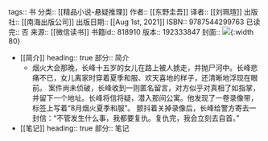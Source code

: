 tags:: 书
分类:: [[精品小说-悬疑推理]]
作者:: [[东野圭吾]]
译者:: [[刘珮瑄]]
出版社:: [[南海出版公司]]
出版日期:: [[Aug 1st, 2021]]
ISBN:: 9787544299763
已读完:: 否
来源:: [[微信读书]]
书籍id:: 818910
版本:: 192333847
封面:: ![](https://cdn.weread.qq.com/weread/cover/33/YueWen_818910/s_YueWen_818910.jpg){:width 80}

- [[简介]]
  heading:: true
  部分:: 简介
	- 烟火大会那晚，长峰十五岁的女儿在路上被人掳走，并抛尸河中。长峰悲痛不已，女儿离家时穿着夏季和服、欢天喜地的样子，还清晰地浮现在眼前。
	  案件尚未侦破，长峰收到一则匿名留言，对方似乎对真相了如指掌，并留下一个地址。长峰将信将疑，潜入那间公寓。他发现了一卷录像带，标签上写着“8月烟火夏季和服”。
	  颤抖着关掉录像后，长峰给警方寄去一封信：“不管发生什么事，我都要复仇。复仇完，我会立刻去自首。”
- [[笔记]]
  heading:: true
  部分:: 笔记